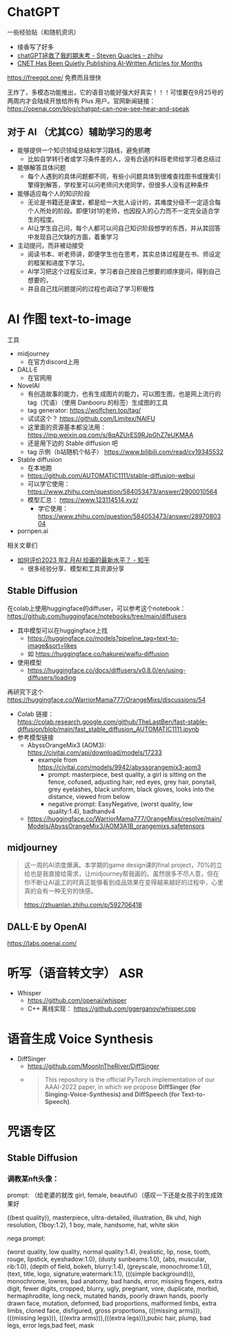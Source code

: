 
# ChatGPT

一些经验贴（和随机资讯）

- 绫香写了好多
- [chatGPT拯救了我的期末考 - Steven Quacles - zhihu](https://zhuanlan.zhihu.com/p/592706418)
- [CNET Has Been Quietly Publishing AI-Written Articles for Months](https://gizmodo.com/cnet-chatgpt-ai-articles-publish-for-months-1849976921)

https://freegpt.one/ 免费而且很快

王炸了，多模态功能推出，它的语音功能好强大好真实！！！可惜要在9月25号的两周内才会陆续开放给所有 Plus 用户。官网新闻链接： https://openai.com/blog/chatgpt-can-now-see-hear-and-speak

## 对于 AI （尤其CG）辅助学习的思考

- 能够提供一个知识领域总结和学习路线，避免抓瞎
    - 比如自学转行者或学习条件差的人，没有合适的科班老师给学习者总结过
- 能够解答具体问题
    - 每个人遇到的具体问题都不同，有些小问题具体到很难查找图书或搜索引擎得到解答，学校里可以问老师问大佬同学，但很多人没有这种条件
- 能够适应每个人的知识阶段
    - 无论是书籍还是课堂，都是给一大批人设计的，其难度分级不一定适合每个人所处的阶段。即便1对1的老师，也因投入的心力而不一定完全适合学生的程度。
    - AI让学生自己问，每个人都可以问自己知识阶段想学的东西，并从其回答中发现自己欠缺的方面，着重学习
- 主动提问，而非被动接受
    - 阅读书本、听老师讲，即便学生也在思考，其实总体过程是在书、师设定的框架和进度下学习。
    - AI学习把这个过程反过来，学习者自己按自己想要的顺序提问，得到自己想要的，
    - 并且自己找问题提问的过程也调动了学习积极性

# AI 作图 text-to-image

工具

- midjourney
    - 在官方discord上用
- DALL·E
    - 在官网用
- NovelAI
    - 有创造故事的能力，也有生成图片的能力，可以图生图，也是网上流行的tag（咒语）（使用 Danbooru 的标签）生成图的工具
    - tag generator: https://wolfchen.top/tag/
    - 试试这个？ https://github.com/Limitex/NAIFU
    - 这里面的资源基本都没法用： https://mp.weixin.qq.com/s/8qAZUrES9RJpGhZ7eUKMAA
    - 还是用下边的 Stable diffusion 吧
    - tag 示例（b站随机个帖子）  https://www.bilibili.com/read/cv19345532
- Stable diffusion
    - 在本地跑
    - https://github.com/AUTOMATIC1111/stable-diffusion-webui
    - 可以学它使用： https://www.zhihu.com/question/584053473/answer/2900010564
    - 模型汇总：  https://www.123114514.xyz/
        - 学它使用：  https://www.zhihu.com/question/584053473/answer/2897080304
- pornpen.ai

相关文章们

- [如何评价2023 年2 月AI 绘画的最新水平？ - 知乎](https://www.zhihu.com/question/584053473)
    - 很多经验分享、模型和工具资源分享

## Stable Diffusion

在colab上使用huggingface的diffuser，可以参考这个notebook： https://github.com/huggingface/notebooks/tree/main/diffusers

- 其中模型可以在huggingface上找
    - https://huggingface.co/models?pipeline_tag=text-to-image&sort=likes
    - 如 https://huggingface.co/hakurei/waifu-diffusion
- 使用模型
    - https://huggingface.co/docs/diffusers/v0.8.0/en/using-diffusers/loading

再研究下这个 https://huggingface.co/WarriorMama777/OrangeMixs/discussions/54

- Colab 链接： https://colab.research.google.com/github/TheLastBen/fast-stable-diffusion/blob/main/fast_stable_diffusion_AUTOMATIC1111.ipynb
- 参考模型链接
    - AbyssOrangeMix3 (AOM3): https://civitai.com/api/download/models/17233
        - example from https://civitai.com/models/9942/abyssorangemix3-aom3 
            - prompt: masterpiece, best quality, a girl is sitting on the fence, cofused, adjusting hair, red eyes, grey hair, ponytail, grey eyelashes, black uniform, black gloves, looks into the distance, viewed from below
            - negative prompt: EasyNegative, (worst quality, low quality:1.4), badhandv4
    - https://huggingface.co/WarriorMama777/OrangeMixs/resolve/main/Models/AbyssOrangeMix3/AOM3A1B_orangemixs.safetensors

## midjourney

> 这一周的AI浓度爆满。本学期的game design课的final project，70%的立绘也是我直接给需求，让midjourney帮我画的。虽然很多不尽人意，但在你不断让AI返工的时真正能够看到成品效果在变得越来越好的过程中，心里真的会有一种无穷的快感。
>
> https://zhuanlan.zhihu.com/p/592706418

## DALL·E by OpenAI

https://labs.openai.com/

# 听写（语音转文字） ASR

- Whisper
    - https://github.com/openai/whisper
    - C++ 离线实现： https://github.com/ggerganov/whisper.cpp

# 语音生成 Voice Synthesis

- DiffSinger
    - https://github.com/MoonInTheRiver/DiffSinger
    - > This repository is the official PyTorch implementation of our AAAI-2022 paper, in which we propose **DiffSinger (for Singing-Voice-Synthesis) and DiffSpeech (for Text-to-Speech)**.

# 咒语专区

## Stable Diffusion

### 调教某nft头像：

prompt: （给老婆的就改 girl, female, beautiful）（感叹一下还是女孩子的生成效果好

((best quality)), masterpiece, ultra-detailed, illustration, 8k uhd, high resolution, (1boy:1.2), 1 boy, male, handsome, hat, white skin

nega prompt: 

(worst quality, low quality, normal quality:1.4), (realistic, lip, nose, tooth, rouge, lipstick, eyeshadow:1.0), (dusty sunbeams:1.0), (abs, muscular, rib:1.0), (depth of field, bokeh, blurry:1.4), (greyscale, monochrome:1.0), (text, title, logo, signature,watermark:1.1), (((simple background))), monochrome, lowres, bad anatomy, bad hands, error, missing fingers, extra digit, fewer digits, cropped, blurry, ugly, pregnant, vore, duplicate, morbid, hermaphrodite, long neck, mutated hands, poorly drawn hands, poorly drawn face, mutation, deformed, bad proportions, malformed limbs, extra limbs, cloned face, disfigured, gross proportions, (((missing arms))),(((missing legs))), (((extra arms))),(((extra legs))),pubic hair, plump, bad legs, error legs,bad feet, mask